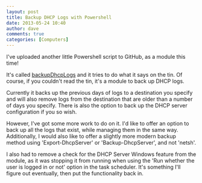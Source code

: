 ```yaml
---
layout: post
title: Backup DHCP Logs with Powershell
date: 2013-05-24 10:40
author: dave
comments: true
categories: [Computers]
---
```

I've uploaded another little Powershell script to GitHub, as a module this time!

It's called <a href="https://github.com/davegreen/backupDhcpLogs.git">backupDhcpLogs</a> and it tries to do what it says on the tin. Of course, if you couldn't read the tin, it's a module to back up DHCP logs.

Currently it backs up the previous days of logs to a destination you specify and will also remove logs from the destination that are older than a number of days you specify. There is also the option to back up the DHCP server configuration if you so wish.

However, I've got some more work to do on it. I'd like to offer an option to back up all the logs that exist, while managing them in the same way. Additionally, I would also like to offer a slightly more modern backup method using 'Export-DhcpServer' or 'Backup-DhcpServer', and not 'netsh'.

I also had to remove a check for the DHCP Server Windows feature from the module, as it was stopping it from running when using the 'Run whether the user is logged in or not' option in the task scheduler. It's something I'll figure out eventually, then put the functionality back in.

